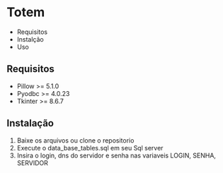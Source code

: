 # Totem
- Requisitos
- Instalção 
- Uso

## Requisitos

- Pillow >= 5.1.0
- Pyodbc >= 4.0.23
- Tkinter >= 8.6.7

## Instalação
1. Baixe os arquivos ou clone o repositorio
2. Execute o data_base_tables.sql em seu Sql server
3. Insira o login, dns do servidor e senha nas variaveis LOGIN, SENHA, SERVIDOR

